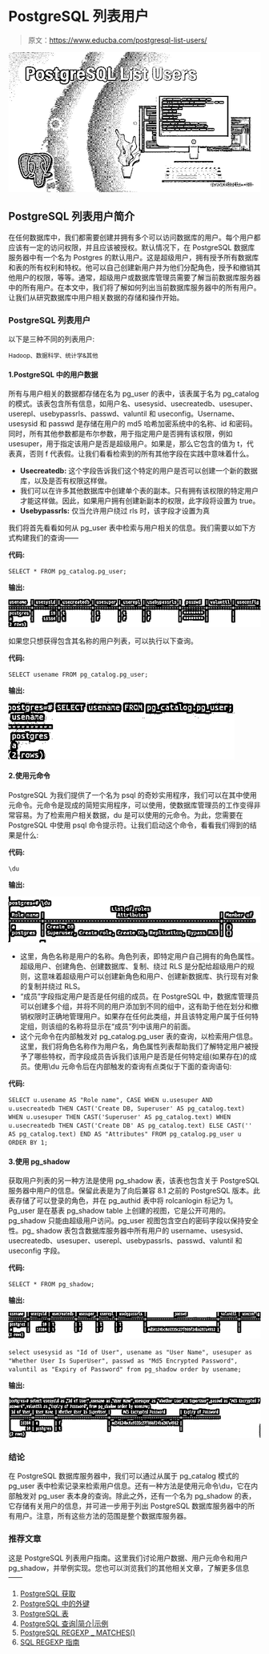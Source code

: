 # PostgreSQL 列表用户

> 原文：<https://www.educba.com/postgresql-list-users/>

![PostgreSQL List Users](img/1c16e4aba10fd36542ff96342dc3c39e.png)



## PostgreSQL 列表用户简介

在任何数据库中，我们都需要创建并拥有多个可以访问数据库的用户。每个用户都应该有一定的访问权限，并且应该被授权。默认情况下，在 PostgreSQL 数据库服务器中有一个名为 Postgres 的默认用户。这是超级用户，拥有授予所有数据库和表的所有权利和特权。他可以自己创建新用户并为他们分配角色，授予和撤销其他用户的权限，等等。通常，超级用户或数据库管理员需要了解当前数据库服务器中的所有用户。在本文中，我们将了解如何列出当前数据库服务器中的所有用户。让我们从研究数据库中用户相关数据的存储和操作开始。

### PostgreSQL 列表用户

以下是三种不同的列表用户:

<small>Hadoop、数据科学、统计学&其他</small>

#### 1.PostgreSQL 中的用户数据

所有与用户相关的数据都存储在名为 pg_user 的表中，该表属于名为 pg_catalog 的模式。该表包含所有信息，如用户名、usesysid、usecreatedb、usesuper、userepl、usebypassrls、passwd、valuntil 和 useconfig。Username、usesysid 和 passwd 是存储在用户的 md5 哈希加密系统中的名称、id 和密码。同时，所有其他参数都是布尔参数，用于指定用户是否拥有该权限，例如 usesuper，用于指定该用户是否是超级用户。如果是，那么它包含的值为 t，代表真，否则 f 代表假。让我们看看检索到的所有其他字段在实践中意味着什么。

*   **Usecreatedb:** 这个字段告诉我们这个特定的用户是否可以创建一个新的数据库，以及是否有权限这样做。
*   我们可以在许多其他数据库中创建单个表的副本。只有拥有该权限的特定用户才能这样做。因此，如果用户拥有创建新副本的权限，此字段将设置为 true。
*   **Usebypassrls:** 仅当允许用户绕过 rls 时，该字段才设置为真

我们将首先看看如何从 pg_user 表中检索与用户相关的信息。我们需要以如下方式构建我们的查询——

**代码:**

`SELECT * FROM pg_catalog.pg_user;`

**输出:**

![PostgreSQL List Users - 1](img/5e69eba0e01ed9669039bfd6d594430e.png)



如果您只想获得包含其名称的用户列表，可以执行以下查询。

**代码:**

`SELECT usename FROM pg_catalog.pg_user;`

**输出:**

![PostgreSQL List Users - 2](img/c1f73affb120656c062091cb0d2406ad.png)



#### 2.使用元命令

PostgreSQL 为我们提供了一个名为 psql 的奇妙实用程序，我们可以在其中使用元命令。元命令是现成的简短实用程序，可以使用，使数据库管理员的工作变得非常容易。为了检索用户相关数据，du 是可以使用的元命令。为此，您需要在 PostgreSQL 中使用 psql 命令提示符。让我们启动这个命令，看看我们得到的结果是什么:

**代码:**

`\du`

**输出:**

![PostgreSQL List Users - 3](img/15320cdf45ff78ef8acc93f7b4f2204f.png)



*   这里，角色名称是用户的名称。角色列表，即特定用户自己拥有的角色属性。超级用户、创建角色、创建数据库、复制、绕过 RLS 是分配给超级用户的规则，这意味着超级用户可以创建新角色和用户、创建新数据库、执行现有对象的复制并绕过 RLS。
*   “成员”字段指定用户是否是任何组的成员。在 PostgreSQL 中，数据库管理员可以创建多个组，并将不同的用户添加到不同的组中，这有助于他在划分和撤销权限时正确地管理用户。如果存在任何此类组，并且该特定用户属于任何特定组，则该组的名称将显示在“成员”列中该用户的前面。
*   这个元命令在内部触发对 pg_catalog.pg_user 表的查询，以检索用户信息。这里，我们将角色名称作为用户名，角色属性列表帮助我们了解特定用户被授予了哪些特权，而字段成员告诉我们该用户是否是任何特定组(如果存在)的成员。使用\du 元命令后在内部触发的查询有点类似于下面的查询语句:

**代码:**

`SELECT u.usename AS "Role name",
CASE WHEN u.usesuper AND u.usecreatedb THEN CAST('Create DB, Superuser' AS pg_catalog.text)
WHEN u.usesuper THEN CAST('Superuser' AS pg_catalog.text) WHEN u.usecreatedb THEN CAST('Create DB' AS pg_catalog.text)
ELSE CAST('' AS pg_catalog.text) END AS "Attributes"
FROM pg_catalog.pg_user u ORDER BY 1;`

#### 3.使用 pg_shadow

获取用户列表的另一种方法是使用 pg_shadow 表，该表也包含关于 PostgreSQL 服务器中用户的信息。保留此表是为了向后兼容 8.1 之前的 PostgreSQL 版本。此表存储了可以登录的角色，并在 pg_authid 表中将 rolcanlogin 标记为 1。Pg_user 是在基表 pg_shadow table 上创建的视图，它是公开可用的。pg_shadow 只能由超级用户访问。pg_user 视图包含空白的密码字段以保持安全性。pg_ shadow 表包含数据库服务器中所有用户的 username、usesysid、usecreatedb、usesuper、userepl、usebypassrls、passwd、valuntil 和 useconfig 字段。

**代码:**

`SELECT * FROM pg_shadow;`

**输出:**

![pg_shadow](img/838060c4f05eaf2cde28c2470f0c3d15.png)



`select usesysid as "Id of User", usename as "User Name",
usesuper as "Whether User Is SuperUser", passwd as "Md5 Encrypted Password", valuntil as "Expiry of Password"
from pg_shadow order by usename;`

**输出:**

![pg_shadow](img/f5ff59466370526da01ff2cb80360741.png)



### 结论

在 PostgreSQL 数据库服务器中，我们可以通过从属于 pg_catalog 模式的 pg_user 表中检索记录来检索用户信息。还有一种方法是使用元命令\du，它在内部触发对 pg_user 表本身的查询。除此之外，还有一个名为 pg_shadow 的表，它存储有关用户的信息，并可进一步用于列出 PostgreSQL 数据库服务器中的所有用户。注意，所有这些方法的范围是整个数据库服务器。

### 推荐文章

这是 PostgreSQL 列表用户指南。这里我们讨论用户数据、用户元命令和用户 pg_shadow，并举例实现。您也可以浏览我们的其他相关文章，了解更多信息——

1.  [PostgreSQL 获取](https://www.educba.com/postgresql-fetch/)
2.  [PostgreSQL 中的外键](https://www.educba.com/foreign-key-in-postgresql/)
3.  [PostgreSQL 表](https://www.educba.com/postgresql-table/)
4.  [PostgreSQL 查询|简介|示例](https://www.educba.com/postgresql-queries/)
5.  [PostgreSQL REGEXP _ MATCHES()](https://www.educba.com/postgresql-regexp_matches/)
6.  [SQL REGEXP 指南](https://www.educba.com/sql-regexp/)